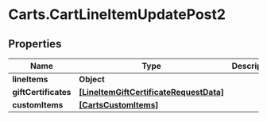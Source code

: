 # Carts.CartLineItemUpdatePost2

## Properties
Name | Type | Description | Notes
------------ | ------------- | ------------- | -------------
**lineItems** | **Object** |  | [optional] 
**giftCertificates** | [**[LineItemGiftCertificateRequestData]**](LineItemGiftCertificateRequestData.md) |  | [optional] 
**customItems** | [**[CartsCustomItems]**](CartsCustomItems.md) |  | [optional] 

